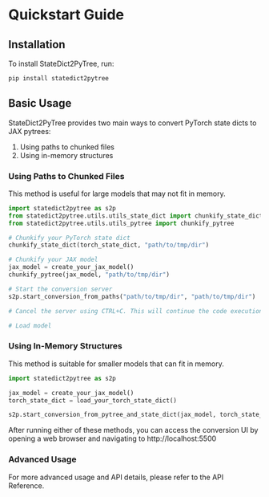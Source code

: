 # Quickstart Guide

## Installation

To install StateDict2PyTree, run:

```bash
pip install statedict2pytree
```

## Basic Usage
StateDict2PyTree provides two main ways to convert PyTorch state dicts to JAX pytrees:

1. Using paths to chunked files
2. Using in-memory structures

### Using Paths to Chunked Files
This method is useful for large models that may not fit in memory.

```python
import statedict2pytree as s2p
from statedict2pytree.utils.utils_state_dict import chunkify_state_dict
from statedict2pytree.utils.utils_pytree import chunkify_pytree

# Chunkify your PyTorch state dict
chunkify_state_dict(torch_state_dict, "path/to/tmp/dir")

# Chunkify your JAX model
jax_model = create_your_jax_model()
chunkify_pytree(jax_model, "path/to/tmp/dir")

# Start the conversion server
s2p.start_conversion_from_paths("path/to/tmp/dir", "path/to/tmp/dir")

# Cancel the server using CTRL+C. This will continue the code execution

# Load model
```

### Using In-Memory Structures
This method is suitable for smaller models that can fit in memory.

```python
import statedict2pytree as s2p

jax_model = create_your_jax_model()
torch_state_dict = load_your_torch_state_dict()

s2p.start_conversion_from_pytree_and_state_dict(jax_model, torch_state_dict)
```

After running either of these methods, you can access the conversion UI by opening a web browser and navigating to http://localhost:5500

### Advanced Usage
For more advanced usage and API details, please refer to the API Reference.
